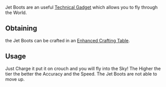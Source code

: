 Jet Boots are an useful [Technical Gadget](https://github.com/TheBusyBiscuit/Slimefun4/wiki/Technical-Gadget) which allows you to fly through the World.

## Obtaining
the Jet Boots can be crafted in an [Enhanced Crafting Table](https://github.com/TheBusyBiscuit/Slimefun4/wiki/Enhanced-Crafting-Table).

## Usage
Just Charge it put it on crouch and you will fly into the Sky!
The Higher the tier the better the Accuracy and the Speed.
The Jet Boots are not able to move up.
